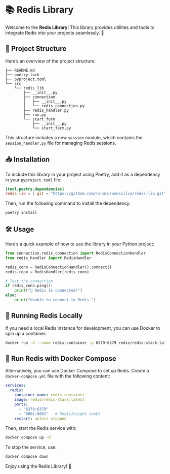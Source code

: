 # 📚 Redis Library

Welcome to the **Redis Library**! This library provides utilities and tools to integrate Redis into your projects seamlessly. 🎉

## 📂 Project Structure

Here’s an overview of the project structure:

```
├── README.md
├── poetry.lock
├── pyproject.toml
└── src
    └── redis_lib
        ├── __init__.py
        ├── connection
        │   ├── __init__.py
        │   └── redis_connection.py
        ├── redis_handler.py
        ├── run.py
        └── start_form
            ├── __init__.py
            └── start_form.py
```

This structure includes a new `session` module, which contains the `session_handler.py` file for managing Redis sessions.
## 📥 Installation
To include this library in your project using Poetry, add it as a dependency in your `pyproject.toml` file:
```toml
[tool.poetry.dependencies]
redis-lib = { git = "https://github.com/renatoramossilva/redis-lib.git", rev = <release> }
```

Then, run the following command to install the dependency:
```bash
poetry install
```

## 🛠️ Usage
Here’s a quick example of how to use the library in your Python project:

```python
from connection.redis_connection import RedisConnectionHandler
from redis_handler import RedisHandler

redis_conn = RedisConnectionHandler().connect()
redis_repo = RedisHandler(redis_conn)

# Test the connection
if redis_conn.ping():
    print("🎉 Redis is connected!")
else:
    print("Unable to connect to Redis.")
```

## 🐳 Running Redis Locally
If you need a local Redis instance for development, you can use Docker to spin up a container:
```bash
docker run -d --name redis-container -p 6379:6379 redis/redis-stack:latest
```

## 🐋 Run Redis with Docker Compose
Alternatively, you can use Docker Compose to set up Redis. Create a `docker-compose.yml` file with the following content:

```yaml
services:
  redis:
    container_name: redis-container
    image: redis/redis-stack:latest
    ports:
      - "6379:6379"
      - "8001:8001"   # RedisInsight (web)
    restart: unless-stopped
```

Then, start the Redis service with:
```bash
docker compose up -d
```

To stop the service, use:
```bash
docker compose down
```

Enjoy using the Redis Library! 🚀
